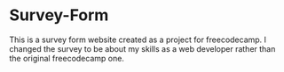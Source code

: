 # Survey-Form
This is a survey form website created as a project for freecodecamp. I changed the survey to be about my skills as a web developer rather than the original freecodecamp one.
